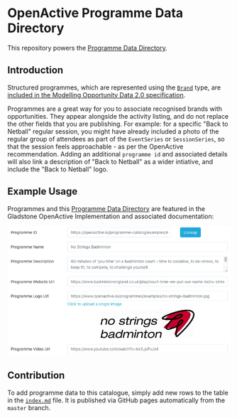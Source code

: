 # OpenActive Programme Data Directory

This repository powers the [Programme Data Directory](https://openactive.io/programme-catalog/).

## Introduction
Structured programmes, which are represented using the [`Brand`](https://openactive.io/modelling-opportunity-data/#adding-programmes-schema-brand-) type, are [included in the Modelling Opportunity Data 2.0 specification](https://openactive.io/modelling-opportunity-data/#programmes-and-brands).

Programmes are a great way for you to associate recognised brands with opportunities. They appear alongside the activity listing, and do not replace the other fields that you are publishing. For example: for a specific "Back to Netball" regular session, you might have already included a photo of the regular group of attendees as part of the `EventSeries` or `SessionSeries`, so that the session feels approachable - as per the OpenActive recommendation. Adding an additional `programme id` and associated details will also link a description of "Back to Netball" as a wider intiative, and include the "Back to Netball" logo.

## Example Usage
Programmes and this [Programme Data Directory](https://openactive.io/programme-catalog/) are featured in the Gladstone OpenActive Implementation and associated documentation:

![Example Usage](example-usage.png)

## Contribution
To add programme data to this catalogue, simply add new rows to the table in the [`index.md`](index.md) file. It is published via GitHub pages automatically from the `master` branch.
